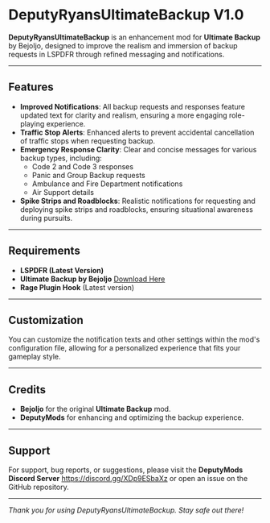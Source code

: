 # DeputyRyansUltimateBackup V1.0

**DeputyRyansUltimateBackup** is an enhancement mod for **Ultimate Backup** by BejoIjo, designed to improve the realism and immersion of backup requests in LSPDFR through refined messaging and notifications.

---

## Features
- **Improved Notifications**: All backup requests and responses feature updated text for clarity and realism, ensuring a more engaging role-playing experience.
- **Traffic Stop Alerts**: Enhanced alerts to prevent accidental cancellation of traffic stops when requesting backup.
- **Emergency Response Clarity**: Clear and concise messages for various backup types, including:
  - Code 2 and Code 3 responses
  - Panic and Group Backup requests
  - Ambulance and Fire Department notifications
  - Air Support details
- **Spike Strips and Roadblocks**: Realistic notifications for requesting and deploying spike strips and roadblocks, ensuring situational awareness during pursuits.

---

## Requirements
- **LSPDFR (Latest Version)**
- **Ultimate Backup by BejoIjo** [Download Here](https://www.bejoijo.com/post/ultimate-backup/)
- **Rage Plugin Hook** (Latest version)

---

## Customization
You can customize the notification texts and other settings within the mod's configuration file, allowing for a personalized experience that fits your gameplay style.

---

## Credits
- **BejoIjo** for the original **Ultimate Backup** mod.
- **DeputyMods** for enhancing and optimizing the backup experience.

---

## Support
For support, bug reports, or suggestions, please visit the **DeputyMods Discord Server** https://discord.gg/XDp9ESbaXz or open an issue on the GitHub repository.

---
*Thank you for using DeputyRyansUltimateBackup. Stay safe out there!*
